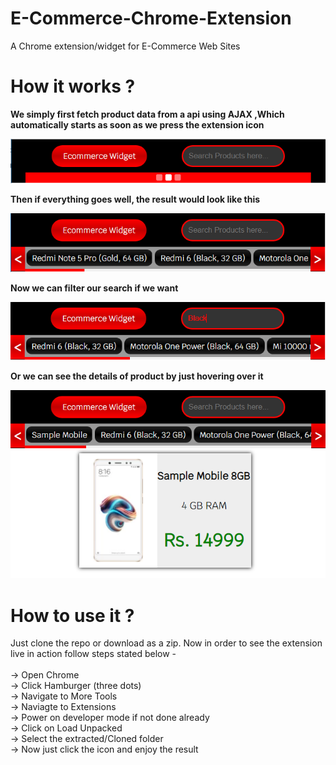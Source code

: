 # E-Commerce-Chrome-Extension
A Chrome extension/widget for E-Commerce Web Sites

# How it works ?

<b>We simply first fetch product data from a api using AJAX ,Which automatically starts as soon as we press the extension icon</b><br>

![alt text](images/loading.png "Loading Image")

<b>Then if everything goes well, the result would look like this</b><br>

![alt text](images/afterLoaded.PNG "Loaded Image")

<b>Now we can filter our search if we want</b><br>

![alt text](images/onSearch.PNG "Search Image")

<b>Or we can see the details of product by just hovering over it</b><br>

![alt text](images/onHover.png "Hover Image")

# How to use it ?

Just clone the repo or download as a zip. Now in order to see the extension live in action follow steps stated below - <br><br>
-> Open Chrome <br>
-> Click Hamburger (three dots) <br>
-> Navigate to More Tools <br>
-> Naviagte to Extensions <br>
-> Power on developer mode if not done already <br>
-> Click on Load Unpacked <br>
-> Select the extracted/Cloned folder <br> 
-> Now just click the icon and enjoy the result <br>




